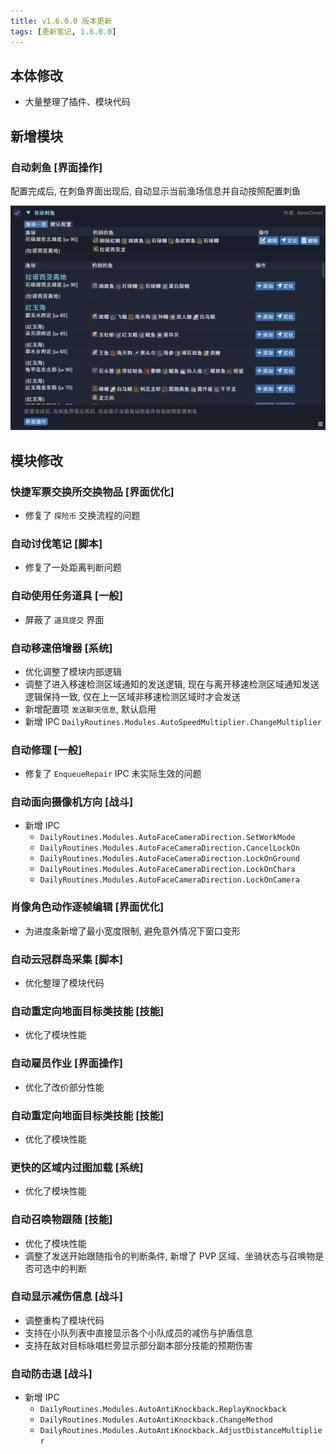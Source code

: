 ```yaml
---
title: v1.6.0.0 版本更新
tags: [更新笔记, 1.6.0.0]
---
```


## 本体修改

- 大量整理了插件、模块代码

## 新增模块

### 自动刺鱼 [界面操作]

配置完成后, 在刺鱼界面出现后, 自动显示当前渔场信息并自动按照配置刺鱼

![AutoSpearfish](/assets/Changelog/1.6.0.0/AutoSpearfish.png)

## 模块修改

### 快捷军票交换所交换物品 [界面优化]

- 修复了 `探险币` 交换流程的问题

### 自动讨伐笔记 [脚本]

- 修复了一处距离判断问题

### 自动使用任务道具 [一般]

- 屏蔽了 `道具提交` 界面

### 自动移速倍增器 [系统]

- 优化调整了模块内部逻辑
- 调整了进入移速检测区域通知的发送逻辑, 现在与离开移速检测区域通知发送逻辑保持一致, 仅在上一区域非移速检测区域时才会发送
- 新增配置项 `发送聊天信息`, 默认启用
- 新增 IPC `DailyRoutines.Modules.AutoSpeedMultiplier.ChangeMultiplier`

### 自动修理 [一般]

- 修复了 `EnqueueRepair` IPC 未实际生效的问题

### 自动面向摄像机方向 [战斗]

- 新增 IPC
    - `DailyRoutines.Modules.AutoFaceCameraDirection.SetWorkMode`
    - `DailyRoutines.Modules.AutoFaceCameraDirection.CancelLockOn`
    - `DailyRoutines.Modules.AutoFaceCameraDirection.LockOnGround`
    - `DailyRoutines.Modules.AutoFaceCameraDirection.LockOnChara`
    - `DailyRoutines.Modules.AutoFaceCameraDirection.LockOnCamera`

### 肖像角色动作逐帧编辑 [界面优化]

- 为进度条新增了最小宽度限制, 避免意外情况下窗口变形

### 自动云冠群岛采集 [脚本]

- 优化整理了模块代码

### 自动重定向地面目标类技能 [技能]

- 优化了模块性能

### 自动雇员作业 [界面操作]

- 优化了改价部分性能

### 自动重定向地面目标类技能 [技能]

- 优化了模块性能

### 更快的区域内过图加载 [系统]

- 优化了模块性能

### 自动召唤物跟随 [技能]

- 优化了模块性能
- 调整了发送开始跟随指令的判断条件, 新增了 PVP 区域、坐骑状态与召唤物是否可选中的判断

### 自动显示减伤信息 [战斗]

- 调整重构了模块代码
- 支持在小队列表中直接显示各个小队成员的减伤与护盾信息
- 支持在敌对目标咏唱栏旁显示部分副本部分技能的预期伤害

### 自动防击退 [战斗]

- 新增 IPC
    - `DailyRoutines.Modules.AutoAntiKnockback.ReplayKnockback`
    - `DailyRoutines.Modules.AutoAntiKnockback.ChangeMethod`
    - `DailyRoutines.Modules.AutoAntiKnockback.AdjustDistanceMultiplier`